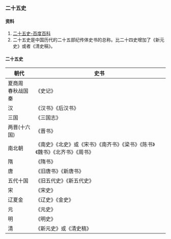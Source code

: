 ### 二十五史

#### 资料
1. [二十五史-百度百科](https://baike.baidu.com/item/%E4%BA%8C%E5%8D%81%E4%BA%94%E5%8F%B2/776495?fr=aladdin)
1. 二十五史是中国历代的二十五部纪传体史书的总称。比二十四史增加了《新元史》或者《清史稿》。

#### 二十五史

|朝代    |史书    |
|  ----  | ----  |
|夏商周<br/>春秋战国<br/>秦 |《史记》 |
|汉                 |《汉书》《后汉书》|
|三国               |《三国志》 |
|两晋(十六国)        |《晋书》  |
|南北朝             |《南史》《北史》或《宋书》《南齐书》《梁书》《陈书》《魏书》《北齐书》《周书》|
|隋                 |《隋书》  |
|唐                 |《旧唐书》《新唐书》 |
|五代十国            |《旧五代史》《新五代史》 |
|宋                 |《宋史》               |
|辽夏金              |《辽史》《金史》        |
|元                  |《元史》               |
|明                  |《明史》               |
|清                  |《新元史》或《清史稿》   |
